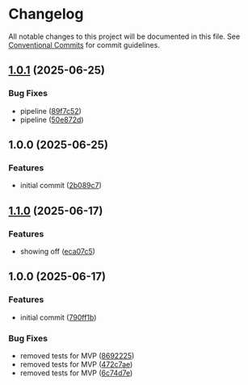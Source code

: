 # Changelog

All notable changes to this project will be documented in this file. See
[Conventional Commits](https://conventionalcommits.org) for commit guidelines.

## [1.0.1](https://github.com/svange/tagmania/compare/v1.0.0...v1.0.1) (2025-06-25)


### Bug Fixes

* pipeline ([89f7c52](https://github.com/svange/tagmania/commit/89f7c52d46c31934d2abaea7dbd62bd1b070faa2))
* pipeline ([50e872d](https://github.com/svange/tagmania/commit/50e872d50032055a765f75b9960347f94c0a634d))

## 1.0.0 (2025-06-25)


### Features

* initial commit ([2b089c7](https://github.com/svange/tagmania/commit/2b089c7834d435ecc80aa46c7d568c8a866ef75c))

## [1.1.0](https://github.com/svange/tagmania/compare/v1.0.0...v1.1.0) (2025-06-17)


### Features

* showing off ([eca07c5](https://github.com/svange/tagmania/commit/eca07c55660b8220693e37ef013c7094e91e593a))

## 1.0.0 (2025-06-17)


### Features

* initial commit ([790ff1b](https://github.com/svange/tagmania/commit/790ff1b45883c5e0fa3eb87572713d989a35151d))


### Bug Fixes

* removed tests for MVP ([8692225](https://github.com/svange/tagmania/commit/86922255d4812b9d5b1dcb0146a473996cfd12ac))
* removed tests for MVP ([472c7ae](https://github.com/svange/tagmania/commit/472c7ae41809551a10c4cc0dae97e43144fb082c))
* removed tests for MVP ([6c74d7e](https://github.com/svange/tagmania/commit/6c74d7e1d71597efffc4b7876bafb5efb7fa2b12))
